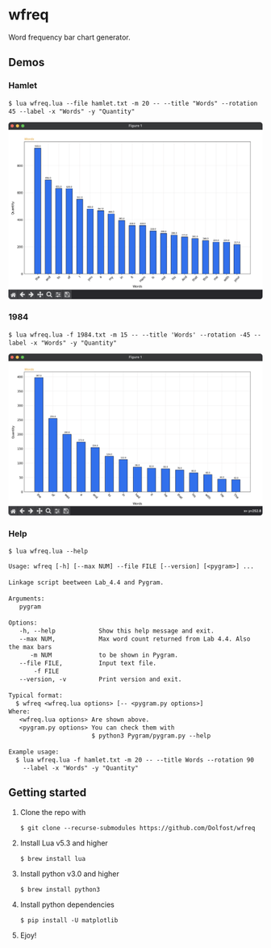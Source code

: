 # wfreq
Word frequency bar chart generator.
## Demos
### Hamlet
```shell-session
$ lua wfreq.lua --file hamlet.txt -m 20 -- --title "Words" --rotation 45 --label -x "Words" -y "Quantity"
```
![Hamlet](images/hamlet20.png)

### 1984
```shell-session
$ lua wfreq.lua -f 1984.txt -m 15 -- --title 'Words' --rotation -45 --label -x "Words" -y "Quantity"
```
![1984](images/198415.png)
### Help
```shell-session
$ lua wfreq.lua --help
```

```
Usage: wfreq [-h] [--max NUM] --file FILE [--version] [<pygram>] ...

Linkage script beetween Lab_4.4 and Pygram.

Arguments:
   pygram

Options:
   -h, --help            Show this help message and exit.
   --max NUM,            Max word count returned from Lab 4.4. Also the max bars
      -m NUM             to be shown in Pygram.
   --file FILE,          Input text file.
       -f FILE
   --version, -v         Print version and exit.

Typical format:
  $ wfreq <wfreq.lua options> [-- <pygram.py options>]
Where:
   <wfreq.lua options> Are shown above.
   <pygram.py options> You can check them with
                       $ python3 Pygram/pygram.py --help

Example usage:
  $ lua wfreq.lua -f hamlet.txt -m 20 -- --title Words --rotation 90
    --label -x "Words" -y "Quantity"
```

## Getting started
1. Clone the repo with
    ```shell-session
    $ git clone --recurse-submodules https://github.com/Dolfost/wfreq
    ```
1. Install Lua v5.3 and higher
    ```shell-session
    $ brew install lua
    ```
1. Install python v3.0 and higher
    ```shell-session
    $ brew install python3
    ```
1. Install python dependencies
    ```shell-session
    $ pip install -U matplotlib
    ```
1. Ejoy!
